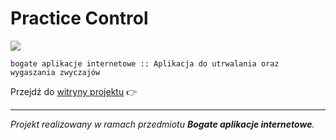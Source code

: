 # Practice Control

<a href="https://zenhub.com"><img src="https://raw.githubusercontent.com/ZenHubIO/support/master/zenhub-badge.png"></a>

`bogate aplikacje internetowe :: Aplikacja do utrwalania oraz wygaszania zwyczajów`

Przejdź do [witryny projektu](https://uek-pro.github.io/bai-project/) 👉

---

*Projekt realizowany w ramach przedmiotu __Bogate aplikacje internetowe__.*